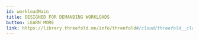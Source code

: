 ```yaml
---
id: workloadMain
title: DESIGNED FOR DEMANDING WORKLOADS
button: LEARN MORE
link: https://library.threefold.me/info/threefold#/cloud/threefold__cloud_home
---
```

